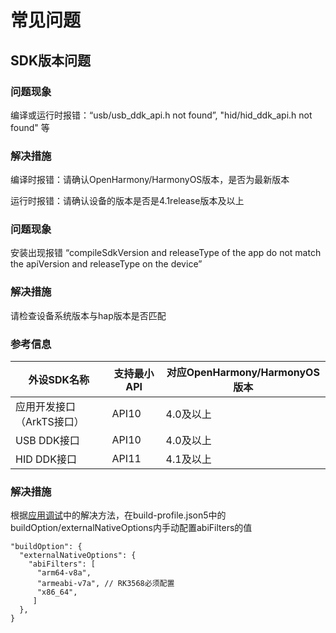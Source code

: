 # 常见问题

## SDK版本问题

### 问题现象

编译或运行时报错：“usb/usb_ddk_api.h not found”, "hid/hid_ddk_api.h not found" 等

### 解决措施

编译时报错：请确认OpenHarmony/HarmonyOS版本，是否为最新版本

运行时报错：请确认设备的版本是否是4.1release版本及以上

### 问题现象

安装出现报错 “compileSdkVersion and releaseType of the app do not match the apiVersion and releaseType on the device” 

### 解决措施

请检查设备系统版本与hap版本是否匹配

### 参考信息

| 外设SDK名称 | 支持最小API | 对应OpenHarmony/HarmonyOS版本 |
| ------------ | ------------ | ------------ |
| 应用开发接口（ArkTS接口）| API10 | 4.0及以上 |
| USB DDK接口 | API10 | 4.0及以上 |
| HID DDK接口 | API11 | 4.1及以上 |

### 解决措施

根据[应用调试](https://developer.huawei.com/consumer/cn/doc/harmonyos-faqs-V5/faqs-app-debugging-V5)中的解决方法，在build-profile.json5中的buildOption/externalNativeOptions内手动配置abiFilters的值

  ```
  "buildOption": {
    "externalNativeOptions": {
      "abiFilters": [
        "arm64-v8a",
        "armeabi-v7a", // RK3568必须配置
        "x86_64",
       ]
    },
  }
  ```
